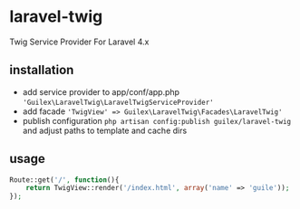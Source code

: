 laravel-twig
============

Twig Service Provider For Laravel 4.x

installation
------------

- add service provider to app/conf/app.php `'Guilex\LaravelTwig\LaravelTwigServiceProvider'`
- add facade `'TwigView' => Guilex\LaravelTwig\Facades\LaravelTwig'`
- publish configuration `php artisan config:publish guilex/laravel-twig` and adjust paths to template and cache dirs

usage
-----

```php
Route::get('/', function(){
    return TwigView::render('/index.html', array('name' => 'guile'));
});
```
